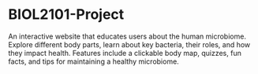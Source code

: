 # BIOL2101-Project
An interactive website that educates users about the human microbiome. Explore different body parts, learn about key bacteria, their roles, and how they impact health. Features include a clickable body map, quizzes, fun facts, and tips for maintaining a healthy microbiome.
